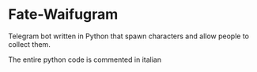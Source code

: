 # Fate-Waifugram
Telegram bot written in Python that spawn characters and allow people to collect them.

The entire python code is commented in italian
